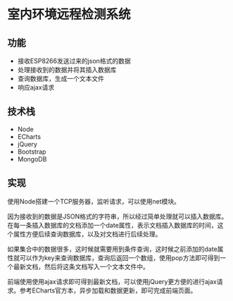 # 室内环境远程检测系统
## 功能
* 接收ESP8266发送过来的json格式的数据
* 处理接收到的数据并将其插入数据库
* 查询数据库，生成一个文本文件
* 响应ajax请求
## 技术栈
* Node
* ECharts
* jQuery
* Bootstrap
* MongoDB
## 实现
使用Node搭建一个TCP服务器，监听请求，可以使用net模块。

因为接收到的数据是JSON格式的字符串，所以经过简单处理就可以插入数据库。在每一条插入数据库的文档添加一个date属性，表示文档插入数据库的时间，这个属性方便后续查询数据库，以及对文档进行后续处理。

如果集合中的数据很多，这时候就需要用到条件查询，这时候之前添加的date属性就可以作为key来查询数据库，查询后返回一个数组，使用pop方法即可得到一个最新文档，然后将这条文档写入一个文本文件中。

前端使用使用ajax请求即可得到最新文档，可以使用jQuery更方便的进行ajax请求。参考ECharts官方本，异步加载和数据更新，即可完成前端页面。